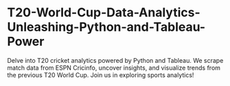 # T20-World-Cup-Data-Analytics-Unleashing-Python-and-Tableau-Power
Delve into T20 cricket analytics powered by Python and Tableau. We scrape match data from ESPN Cricinfo, uncover insights, and visualize trends from the previous T20 World Cup. Join us in exploring sports analytics!
